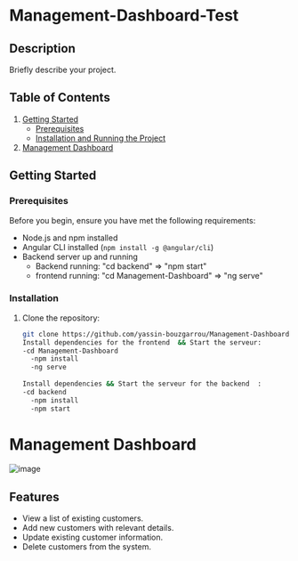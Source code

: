 # Management-Dashboard-Test


## Description

Briefly describe your project.

## Table of Contents

1. [Getting Started](#getting-started)
   - [Prerequisites](#prerequisites)
   - [Installation and Running the Project](#installation-and-running-the-project)
2. [Management Dashboard](#ManagementDashboard)

## Getting Started

### Prerequisites

Before you begin, ensure you have met the following requirements:

- Node.js and npm installed
- Angular CLI installed (`npm install -g @angular/cli`)
- Backend server up and running 
   - Backend running:  "cd backend" => "npm start"
  - frontend running: "cd Management-Dashboard" => "ng serve"

### Installation

1. Clone the repository:

   ```bash
   git clone https://github.com/yassin-bouzgarrou/Management-Dashboard-Test
   Install dependencies for the frontend  && Start the serveur:
   -cd Management-Dashboard
     -npm install
     -ng serve
     
   Install dependencies && Start the serveur for the backend  :
   -cd backend
     -npm install
     -npm start
# Management Dashboard

![image](https://github.com/yassin-bouzgarrou/Management-Dashboard-Test/assets/116759337/8160ed50-d86a-4553-aa1c-6bc38c9f2363)
## Features

- View a list of existing customers.
- Add new customers with relevant details.
- Update existing customer information.
- Delete customers from the system.
